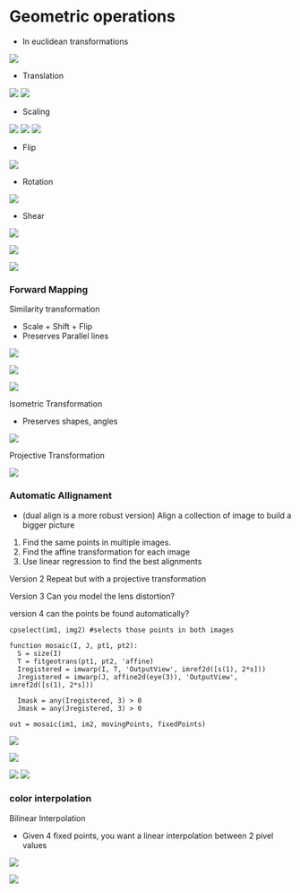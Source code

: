 

# Geometric operations
- In euclidean transformations

![](geometric_operations.jpeg)


- Translation

![](translation_1.jpeg)
![](translation_2.jpeg)

- Scaling
 
![](scaling.jpeg)
![](scaling_2.jpeg)
![](scaling_3.jpeg)

- Flip

![](flip.jpeg)

- Rotation

![](rotation.jpeg)

- Shear

![](shear_img_1,jpeg)

![](shear_img_2,jpeg)

![](shear_img_3,jpeg)



### Forward Mapping
Similarity transformation
- Scale + Shift + Flip
- Preserves Parallel lines

![](forward_mapping.jpeg)

![](forward_mapping_2.jpeg)

![](forward_mapping_3.jpeg)

Isometric Transformation
- Preserves shapes, angles

![](isometric_transformation.jpeg)

Projective Transformation

![](projective_transformation.jpeg)

### Automatic Allignament
- (dual align is a more robust version)
Align a collection of image to build a bigger picture
1. Find the same points in multiple images.
2. Find the affine transformation for each image
3. Use linear regression to find the best alignments

Version 2
Repeat but with a projective transformation

Version 3
Can you model the lens distortion?

version 4
can the points be found automatically?
```
cpselect(im1, img2) #selects those points in both images

function mosaic(I, J, pt1, pt2):
  S = size(I)
  T = fitgeotrans(pt1, pt2, 'affine)
  Iregistered = imwarp(I, T, 'OutputView', imref2d([s(1), 2*s]))
  Jregistered = imwarp(J, affine2d(eye(3)), 'OutputView', imref2d([s(1), 2*s]))
  
  Imask = any(Iregistered, 3) > 0
  Jmask = any(Jregistered, 3) > 0
  
out = mosaic(im1, im2, movingPoints, fixedPoints)
```
![](corresponding_points.jpeg)

![](inverse_transformation.jpeg)

![](forward_transformation.jpeg)
![](backwards_transformation.jpeg)


### color interpolation
Bilinear Interpolation
- Given 4 fixed points, you want a linear interpolation between 2 pivel values

![](bilinear_interpolation.jpeg)

![](other_interpolation.jpeg)

